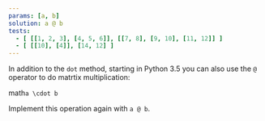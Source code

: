 ```yaml
---
params: [a, b]
solution: a @ b
tests:
  - [ [[1, 2, 3], [4, 5, 6]], [[7, 8], [9, 10], [11, 12]] ]
  - [ [[10], [4]], [14, 12] ]
---
```


In addition to the `dot` method, starting in Python 3.5 you can also use the `@` operator to do matrtix multiplication:

math`a \cdot b`

Implement this operation again with `a @ b`.
